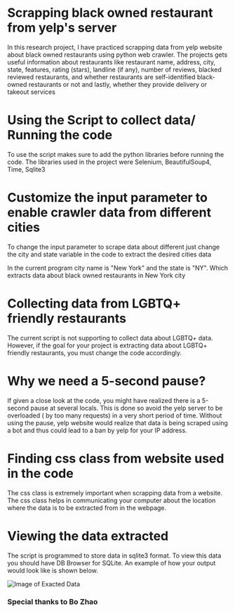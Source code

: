 # Scrapping black owned restaurant from yelp's server

In this research project, I have practiced scrapping data from yelp website
about black owned restaurants using python web crawler. The projects gets useful
information about restaurants like restaurant name, address, city, state,
features, rating (stars), landline (if any), number of reviews,
blacked reviewed restaurants, and whether restaurants are self-identified
black-owned restaurants or not and lastly, whether they provide delivery or
takeout services

# Using the Script to collect data/ Running the code

To use the script makes sure to add the python libraries before running the code. The libraries used
in the project were Selenium, BeautifulSoup4, Time, Sqlite3

#  Customize the input parameter to enable crawler data from different cities

To change the input parameter to scrape data about different just change the city and state variable
in the code to extract the desired cities data

In the current program city name is "New York" and the state is "NY". Which extracts
data about black owned restaurants in New York city

# Collecting data from LGBTQ+ friendly restaurants

The current script is not supporting to collect data about LGBTQ+ data.
However, if the goal for your project is extracting data about LGBTQ+ friendly restaurants,
you must change the code accordingly.

# Why we need a 5-second pause?

If given a close look at the code, you might have realized there is a 5-second pause
at several locals. This is done so avoid the yelp server to be overloaded ( by too many requests)
in a very short period of time. Without using the pause, yelp website would realize 
that data is being scraped using a bot and thus could lead to a ban by yelp for your IP address.

# Finding css class from website used in the code

The css class is extremely important when scrapping data from a website. The css class
helps in communicating your computer about the location where the data is to be
extracted from in the webpage.


# Viewing the data extracted

The script is programmed to store data in sqlite3 format. To view this data you should have
DB Browser for SQLite. An example of how your output would look like is shown below.


![Image of Exacted Data](https://github.com/Aav5/yelpscraper/blob/main/assets/Output.png)

### Special thanks to Bo Zhao
